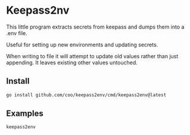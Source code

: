 # Keepass2nv

This little program extracts secrets from keepass and dumps them into a .env file.

Useful for setting up new environments and updating secrets.

When writing to file it will attempt to update old values rather than just appending. It leaves existing other values untouched.

## Install

```sh
go install github.com/coo/keepass2env/cmd/keepass2env@latest
```

## Examples

```sh
keepass2env 
```
